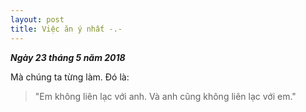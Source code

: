 ```yaml
--- 
layout: post
title: Việc ăn ý nhất -.-
---
```


_**Ngày 23 tháng 5 năm 2018**_

Mà chúng ta từng làm. Đó là:
> "Em không liên lạc với anh. Và anh cũng không liên lạc với em."
